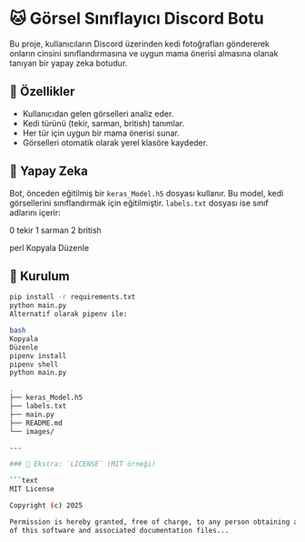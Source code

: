 # 🐱 Görsel Sınıflayıcı Discord Botu

Bu proje, kullanıcıların Discord üzerinden kedi fotoğrafları göndererek onların cinsini sınıflandırmasına ve uygun mama önerisi almasına olanak tanıyan bir yapay zeka botudur.

## 🚀 Özellikler

- Kullanıcıdan gelen görselleri analiz eder.
- Kedi türünü (tekir, sarman, british) tanımlar.
- Her tür için uygun bir mama önerisi sunar.
- Görselleri otomatik olarak yerel klasöre kaydeder.

## 🧠 Yapay Zeka

Bot, önceden eğitilmiş bir `keras_Model.h5` dosyası kullanır. Bu model, kedi görsellerini sınıflandırmak için eğitilmiştir. `labels.txt` dosyası ise sınıf adlarını içerir:

0 tekir
1 sarman
2 british

perl
Kopyala
Düzenle

## 🔧 Kurulum

```bash
pip install -r requirements.txt
python main.py
Alternatif olarak pipenv ile:

bash
Kopyala
Düzenle
pipenv install
pipenv shell
python main.py

.
├── keras_Model.h5
├── labels.txt
├── main.py
├── README.md
└── images/

---

### 📎 Ekstra: `LICENSE` (MIT örneği)

```text
MIT License

Copyright (c) 2025

Permission is hereby granted, free of charge, to any person obtaining a copy
of this software and associated documentation files...